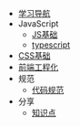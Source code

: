 - [学习导航](src/guide)
- JavaScript
  - [JS基础](src/js/index.md)
  - [typescript](src/ts/index.md)
- [CSS基础](src/css/index.md)
- [前端工程化](src/webpack/index.md)
- 规范
  - [代码规范](src/lint/lint)
- 分享
  - [知识点](src/share/knowledge)

